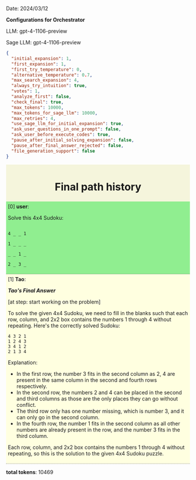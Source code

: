 Date: 2024/03/12

**Configurations for Orchestrator**

LLM: gpt-4-1106-preview

Sage LLM: gpt-4-1106-preview

```json
{
  "initial_expansion": 1,
  "first_expansion": 1,
  "first_try_temperature": 0,
  "alternative_temperature": 0.7,
  "max_search_expansion": 4,
  "always_try_intuition": true,
  "votes": 1,
  "analyze_first": false,
  "check_final": true,
  "max_tokens": 10000,
  "max_tokens_for_sage_llm": 10000,
  "max_retries": 4,
  "use_sage_llm_for_initial_expansion": true,
  "ask_user_questions_in_one_prompt": false,
  "ask_user_before_execute_codes": true,
  "pause_after_initial_solving_expansion": false,
  "pause_after_final_answer_rejected": false,
  "file_generation_support": false
}
```
        

<div style="background-color: beige; text-align: center; padding: 5px">


# Final path history

</div>

<div style="background-color:lightgreen; padding: 5px; border-bottom: 1px dotted grey">
<div>[0] <b>user</b>: </div>

Solve this 4x4 Sudoku:

```text

4 _ _ 1

1 _ _ _

_ _ 1 _

2 _ 3 _

```

</div>

<div style="background-color:lightyellow; padding: 5px; border-bottom: 1px dotted grey">
<div>[1] <b>Tao</b>: </div>

***Tao's Final Answer***



[at step: start working on the problem]

To solve the given 4x4 Sudoku, we need to fill in the blanks such that each row, column, and 2x2 box contains the numbers 1 through 4 without repeating. Here's the correctly solved Sudoku:

```
4 3 2 1
1 2 4 3
3 4 1 2
2 1 3 4
```

Explanation:

- In the first row, the number 3 fits in the second column as 2, 4 are present in the same column in the second and fourth rows respectively.
- In the second row, the numbers 2 and 4 can be placed in the second and third columns as those are the only places they can go without conflict.
- The third row only has one number missing, which is number 3, and it can only go in the second column.
- In the fourth row, the number 1 fits in the second column as all other numbers are already present in the row, and the number 3 fits in the third column.

Each row, column, and 2x2 box contains the numbers 1 through 4 without repeating, so this is the solution to the given 4x4 Sudoku puzzle.


</div>

**total tokens**: 10469

